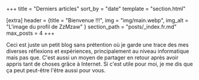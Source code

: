 +++
title = "Derniers articles"
sort_by = "date"
template = "section.html"

[extra]
header = {title = "Bienvenue !!!", img = "img/main.webp", img_alt = "L'image du profil de ZzMzaw" }
section_path = "posts/_index.fr.md"
max_posts = 4
+++

Ceci est juste un petit blog sans prétention où je garde une trace des mes diverses réflexions et expériences, principalement au niveau informatique mais pas que.
C'est aussi un moyen de partager en retour après avoir appris tant de choses grâce à Internet.
Si c'est utile pour moi, je me dis que ça peut peut-être l'être aussi pour vous.